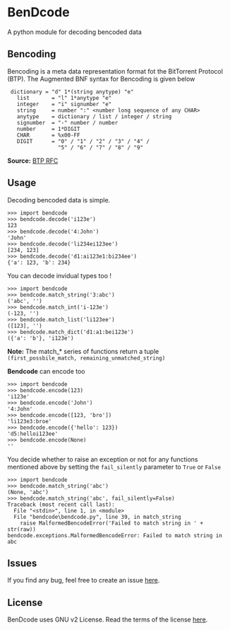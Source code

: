 # BenDcode

A python module for decoding bencoded data

## Bencoding

Bencoding is a meta data representation format fot the BitTorrent Protocol (BTP). 
The Augmented BNF syntax for Bencoding is given below

```
 dictionary = "d" 1*(string anytype) "e" 
   list       = "l" 1*anytype "e"
   integer    = "i" signumber "e"
   string     = number ":" <number long sequence of any CHAR>
   anytype    = dictionary / list / integer / string
   signumber  = "-" number / number
   number     = 1*DIGIT
   CHAR       = %x00-FF 
   DIGIT      = "0" / "1" / "2" / "3" / "4" /
                "5" / "6" / "7" / "8" / "9"
```
**Source:** [BTP RFC](http://jonas.nitro.dk/bittorrent/bittorrent-rfc.html)

## Usage

Decoding bencoded data is simple.

```
>>> import bendcode
>>> bendcode.decode('i123e')
123
>>> bendcode.decode('4:John')
'John'
>>> bendcode.decode('li234ei123ee')
[234, 123]
>>> bendcode.decode('d1:ai123e1:bi234ee')
{'a': 123, 'b': 234}
```

You can decode invidual types too !

```
>>> import bendcode
>>> bendcode.match_string('3:abc')
('abc', '')
>>> bendcode.match_int('i-123e')
(-123, '')
>>> bendcode.match_list('li123ee')
([123], '')
>>> bendcode.match_dict('d1:a1:bei123e')
({'a': 'b'}, 'i123e')
```

**Note:** The match_* series of functions return a tuple `(first_possbile_match, remaining_unmatched_string)`

**Bendcode** can encode too 

```
>>> import bendcode
>>> bendcode.encode(123)
'i123e'
>>> bendcode.encode('John')
'4:John'
>>> bendcode.encode([123, 'bro'])
'li123e3:broe'
>>> bendcode.encode({'hello': 123})
'd5:helloi123ee'
>>> bendcode.encode(None)
''
```

You decide whether to raise an exception or not for any functions mentioned above by setting the `fail_silently` parameter to `True` or `False`

```
>>> import bendcode
>>> bendcode.match_string('abc')
(None, 'abc')
>>> bendcode.match_string('abc', fail_silently=False)
Traceback (most recent call last):
  File "<stdin>", line 1, in <module>
  File "bendcode\bendcode.py", line 39, in match_string
    raise MalformedBencodeError('Failed to match string in ' + str(raw))
bendcode.exceptions.MalformedBencodeError: Failed to match string in abc
```

## Issues

If you find any bug, feel free to create an issue [here](https://github.com/sanketh95/BenDcode/issues).

## License

BenDcode uses GNU v2 License. Read the terms of the license [here](LICENSE.txt).